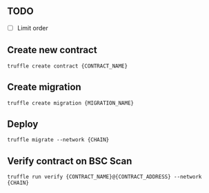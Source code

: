 ## TODO
- [ ] Limit order


## Create new contract
```shell
truffle create contract {CONTRACT_NAME}
```

## Create migration
```shell
truffle create migration {MIGRATION_NAME}
```

## Deploy
```shell
truffle migrate --network {CHAIN}
```

## Verify contract on BSC Scan
```shell
truffle run verify {CONTRACT_NAME}@{CONTRACT_ADDRESS} --network {CHAIN}
```
